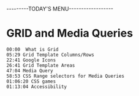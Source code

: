 ---------TODAY'S MENU------------------

# GRID and Media Queries

    00:00  What is Grid
    05:29 Grid Template Columns/Rows
    22:41 Google Icons
    26:41 Grid Template Areas
    47:04 Media Query 
    58:53 CSS Range selectors for Media Queries 
    01:06:20 CSS games
    01:13:04 Accessibility